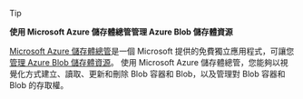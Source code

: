 > [!TIP]
> 
> **使用 Microsoft Azure 儲存體總管管理 Azure Blob 儲存體資源**
> 
> [Microsoft Azure 儲存體總管](../articles/vs-azure-tools-storage-manage-with-storage-explorer.md)是一個 Microsoft 提供的免費獨立應用程式，可讓您[管理 Azure Blob 儲存體資源](../articles/vs-azure-tools-storage-explorer-blobs.md)。 使用 Microsoft Azure 儲存體總管，您能夠以視覺化方式建立、讀取、更新和刪除 Blob 容器和 Blob，以及管理對 Blob 容器和 Blob 的存取權。



